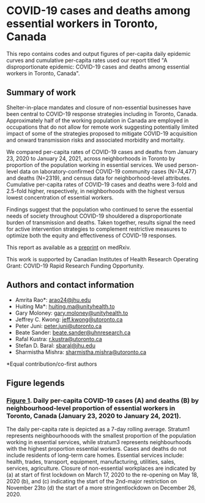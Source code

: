 # COVID-19 cases and deaths among essential workers in Toronto, Canada
This repo contains codes and output figures of per-capita daily epidemic curves and cumulative per-capita rates used our report titled "A disproportionate epidemic: COVID-19 cases and deaths among essential workers in Toronto, Canada".

## Summary of work
Shelter-in-place mandates and closure of non-essential businesses have been central to COVID-19 response strategies including in Toronto, Canada. Approximately half of the working population in Canada are employed in occupations that do not allow for remote work suggesting potentially limited impact of some of the strategies proposed to mitigate COVID-19 acquisition and onward transmission risks and associated morbidity and mortality. 

We compared per-capita rates of COVID-19 cases and deaths from January 23, 2020 to January 24, 2021, across neighborhoods in Toronto by proportion of the population working in essential services. We used person-level data on laboratory-confirmed COVID-19 community cases (N=74,477) and deaths (N=2319), and census data for neighborhood-level attributes. Cumulative per-capita rates of COVID-19 cases and deaths were 3-fold and 2.5-fold higher, respectively, in neighborhoods with the highest versus lowest concentration of essential workers. 

Findings suggest that the population who continued to serve the essential needs of society throughout COVID-19 shouldered a disproportionate burden of transmission and deaths. Taken together, results signal the need for active intervention strategies to complement restrictive measures to optimize both the equity and effectiveness of COVID-19 responses.

This report as available as a [preprint](https://www.medrxiv.org/content/10.1101/2021.02.15.21251572v1.full-text) on medRxiv.

This work is supported by Canadian Institutes of Health Research Operating Grant: COVID-19 Rapid Research Funding Opportunity.

## Authors and contact information
* Amrita Rao*: [arao24@jhu.edu](mailto:arao24@jhu.edu)
* Huiting Ma*: [huiting.ma@unityhealth.to](mailto:huiting.ma@unityhealth.to)
* Gary Moloney: [gary.moloney@unityhealth.to](mailto:gary.moloney@unityhealth.to)
* Jeffrey C. Kwong: [jeff.kwong@utoronto.ca](mailto:jeff.kwong@utoronto.ca)
* Peter Juni: [peter.juni@utoronto.ca](mailto:peter.juni@utoronto.ca)
* Beate Sander: [beate.sander@uhnresearch.ca](mailto:beate.sander@uhnresearch.ca)
* Rafal Kustra: [r.kustra@utoronto.ca](mailto:r.kustra@utoronto.ca)
* Stefan D. Baral: [sbaral@jhu.edu](mailto:sbaral@jhu.edu)
* Sharmistha Mishra: [sharmistha.mishra@utoronto.ca](mailto:sharmistha.mishra@utoronto.ca)

*Equal contribution/co-first authors

## Figure legends
### [Figure 1](https://github.com/mishra-lab/cihr-multiprovince-covid-project/blob/4d251054a71f4bdb9ec545bfe971d68441ef89eb/publications/COVID%20risk%20among%20essential%20workers%20in%20Toronto/Figure1_Final.png). Daily per-capita COVID-19 cases (A) and deaths (B) by neighbourhood-level proportion of essential workers in Toronto, Canada (January 23, 2020 to January 24, 2021).
The daily per-capita rate is depicted as a 7-day rolling average. Stratum1 represents neighbourhooods with the smallest proportion of the population working in essential services, while stratum3 represents neighbourhoods with the highest proportion essential workers. Cases and deaths do not include residents of long-term care homes. Essential services include: health, trades, transport, equipment, manufacturing, utilities, sales, services, agriculture. Closure of non-essential workplaces are indicated by (a) at start of first lockdown on March 17, 2020 to the re-opening on May 18, 2020 (b), and (c) indicating the start of the 2nd-major restriction on November 23to (d) the start of a more stringentlockdown on December 26, 2020. 
